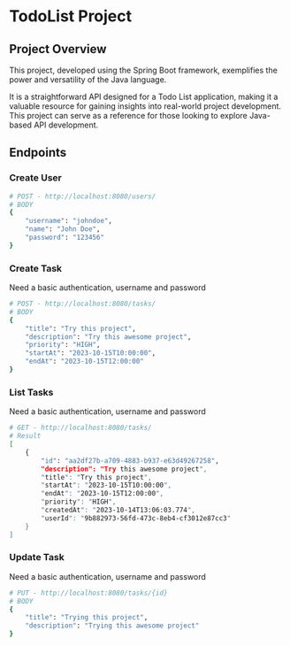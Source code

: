 # TodoList Project
## Project Overview

This project, developed using the Spring Boot framework, exemplifies the power and versatility of the Java language.

It is a straightforward API designed for a Todo List application, making it a valuable resource for gaining insights into real-world project development. This project can serve as a reference for those looking to explore Java-based API development.

## Endpoints
### Create User
```bash
# POST - http://localhost:8080/users/
# BODY
{
	"username": "johndoe",
	"name": "John Doe",
	"password": "123456"
}
```
### Create Task
Need a basic authentication, username and password
```bash
# POST - http://localhost:8080/tasks/
# BODY
{
	"title": "Try this project",
	"description": "Try this awesome project",
	"priority": "HIGH",
	"startAt": "2023-10-15T10:00:00",
	"endAt": "2023-10-15T12:00:00"
}
```
### List Tasks
Need a basic authentication, username and password
```bash
# GET - http://localhost:8080/tasks/
# Result
[
	{
		"id": "aa2df27b-a709-4883-b937-e63d49267258",
		"description": "Try this awesome project",
		"title": "Try this project",
		"startAt": "2023-10-15T10:00:00",
		"endAt": "2023-10-15T12:00:00",
		"priority": "HIGH",
		"createdAt": "2023-10-14T13:06:03.774",
		"userId": "9b882973-56fd-473c-8eb4-cf3012e87cc3"
	}
]
```
### Update Task
Need a basic authentication, username and password
```bash
# PUT - http://localhost:8080/tasks/{id}
# BODY
{
	"title": "Trying this project",
	"description": "Trying this awesome project"
}
```